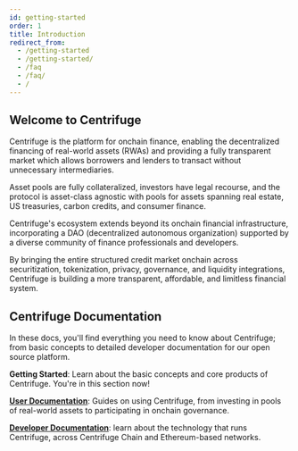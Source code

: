 ```yaml
---
id: getting-started
order: 1
title: Introduction
redirect_from:
  - /getting-started
  - /getting-started/
  - /faq
  - /faq/
  - /
---
```


## Welcome to Centrifuge

Centrifuge is the platform for onchain finance, enabling the decentralized financing of real-world assets (RWAs) and providing a fully transparent market which allows borrowers and lenders to transact without unnecessary intermediaries.

Asset pools are fully collateralized, investors have legal recourse, and the protocol is asset-class agnostic with pools for assets spanning real estate, US treasuries, carbon credits, and consumer finance.

Centrifuge's ecosystem extends beyond its onchain financial infrastructure, incorporating a DAO (decentralized autonomous organization) supported by a diverse community of finance professionals and developers.

By bringing the entire structured credit market onchain across securitization, tokenization, privacy, governance, and liquidity integrations, Centrifuge is building a more transparent, affordable, and limitless financial system.

## Centrifuge Documentation

In these docs, you'll find everything you need to know about Centrifuge; from basic concepts to detailed developer documentation for our open source platform.

**Getting Started**: Learn about the basic concepts and core products of Centrifuge. You're in this section now!

**[User Documentation](/user)**: Guides on using Centrifuge, from investing in pools of real-world assets to participating in onchain governance.

**[Developer Documentation](/developer)**: learn about the technology that runs Centrifuge, across Centrifuge Chain and Ethereum-based networks.

